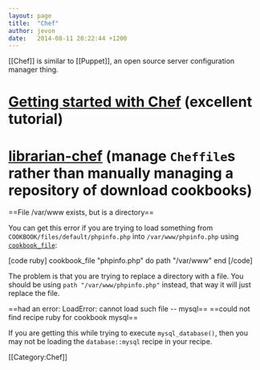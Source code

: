 ```yaml
---
layout: page
title:  "Chef"
author: jevon
date:   2014-08-11 20:22:44 +1200
---
```


[[Chef]] is similar to [[Puppet]], an open source server configuration manager thing.

# <a href="http://gettingstartedwithchef.com/first-steps-with-chef.html">Getting started with Chef</a> (excellent tutorial)
# <a href="https://github.com/applicationsonline/librarian-chef" class="github">librarian-chef</a> (manage `Cheffile`s rather than manually managing a repository of download cookbooks)

==File /var/www exists, but is a directory==

You can get this error if you are trying to load something from `COOKBOOK/files/default/phpinfo.php` into `/var/www/phpinfo.php` using <a href="http://docs.getchef.com/resource_cookbook_file.html">`cookbook_file`</a>:

[code ruby]
cookbook_file "phpinfo.php" do
  path "/var/www"
end
[/code]

The problem is that you are trying to replace a directory with a file. You should be using `path "/var/www/phpinfo.php"` instead, that way it will just replace the file.

==had an error: LoadError: cannot load such file -- mysql==
==could not find recipe ruby for cookbook mysql==

If you are getting this while trying to execute `mysql_database()`, then you may not be loading the `database::mysql` recipe in your recipe.

[[Category:Chef]]